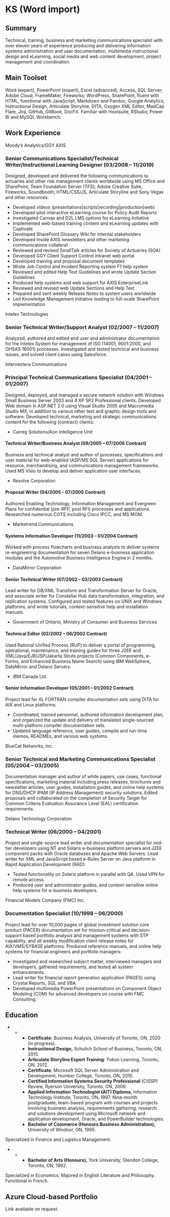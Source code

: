 # KS \(Word import\)

## Summary

Technical, training, business and marketing communications specialist with over eleven years of experience producing and delivering information systems administration and user documentation, multimedia instructional design and eLearning, social media and web content development, project management and coordination.

## Main Toolset

Word \(expert\), PowerPoint \(expert\), Excel \(advanced\), Access, SQL Server; Adobe Cloud, FrameMaker, Fireworks; WordPress, SharePoint, fluent with HTML, functional with JavaScript, Markdown and Pandoc; Google Analytics, Instructional Design, Articulate Storyline, DITA, Oxygen XML Editor, MadCap Flare, Jira, GitHub, GitBook, DocFX. Familiar with Hootsuite, RStudio, Power BI and MySQL Workbench.

## Work Experience

Moody’s Analytics/GGY AXIS

### Senior Communications Specialist/Technical Writer/Instructional Learning Designer \(03/2008 – 11/2019\)

Designed, developed and delivered the following communications to actuaries and other risk management clients worldwide using MS Office and SharePoint, Team Foundation Server \(TFS\); Adobe Creative Suite, Fireworks, Soundbooth; HTML/CSS/JS, Articulate Storyline and Sony Vegas and other resources:

* Developed videos \(presentations\|scripts\|recording\|production\|web\)
* Developed pilot interactive eLearning course for Policy Audit Reports
* Investigated Canvas and D2L LMS options for eLearning Initiative
* Implemented web-based training content and eLearning updates with Captivate
* Developed SharePoint Glossary Wiki for internal stakeholders
* Developed Inside AXIS newsletters and other marketing communications collateral
* Reviewed and revised SmallTalk articles for Society of Actuaries \(SOA\)
* Developed GGY Client Support Control intranet web portal
* Developed training and proposal document templates
* Wrote Job Control and Incident Reporting system F1 help system
* Reviewed and edited Help Text Guidelines and wrote Update Section Guidelines
* Produced help systems and web support for AXIS EnterpriseLink
* Reviewed and revised web Update Sections and Help Text
* Prepared and sent weekly Release Notes to system users worldwide
* Led Knowledge Management Initiative leading to full-scale SharePoint implementation

Intelex Technologies

### Senior Technical Writer/Support Analyst \(02/2007 – 11/2007\)

Analyzed, authored and edited end user and administrator documentation for the Intelex System for management of ISO \(14001, 9001:2000, and OHSAS 18001\) processes. Investigated and tested technical and business issues, and solved client cases using Salesforce.

Internextera Communications

### Principal Technical Communications Specialist \(04/2001 – 01/2007\)

Designed, deployed, and managed a secure network solution with Windows Small Business Server 2003 and 4 XP SP2 Professional clients. Developed Web domain in ASP.NET 2.0 using Visual Studio 2005 and Macromedia Studio MX, in addition to various other text and graphic design tools and software. Developed technical, marketing and strategic communications content for the following \(contract\) clients:

* Carreg Solutions/Aon Intelligence Unit

####  Technical Writer/Business Analyst \(09/2005 – 07/2006 Contract\)

Business and technical analyst and author of processes, specifications and user material for web-enabled \(ASP/MS SQL Server\) applications for resource, merchandising, and communications management frameworks. Used MS Visio to develop and deliver application user interfaces.

* Resolve Corporation

####  Proposal Writer \(04/2005 – 07/2005 Contract\)

Authored Enabling Technology, Information Management and Evergreen Plans for confidential \(pre-RFP, post RFI\) processes and applications. Researched numerous COTS including Cisco IPCC, and MS MOM.

* Marketrend Communications

####  Systems Information Developer \(11/2003 – 01/2004 Contract\)

Worked with process flowcharts and business analysts to deliver systems re-engineering documentation for seven Delano e-business application modules and the Automotive Business Intelligence Engine in 2 months.

* DataMirror Corporation

####  Senior Technical Writer \(07/2002 – 03/2003 Contract\)

Lead writer for DB/XML Transform and Transformation Server for Oracle, and associate writer for Constellar Hub data transformation, integration, and replication systems. Configured and tested features on UNIX and Windows platforms, and wrote tutorials, context-sensitive help and installation manuals.

* Government of Ontario, Ministry of Consumer and Business Services

####  Technical Editor \(02/2002 – 06/2002 Contract\)

Used Rational Unified Process \(RUP\) to deliver a portal of programming, operational, maintenance, and training guides for three J2EE and XML/Java/EJB/JSP/Jakarta Struts projects \(Common Components, e-Forms, and Enhanced Business Name Search\) using IBM WebSphere, DataMirror and Delano Servers.

* IBM Canada Ltd.

####  Senior Information Developer \(05/2001 – 01/2002 Contract\)

Project lead for XL FORTRAN compiler documentation sets using DITA for AIX and Linux platforms:

* Coordinated, trained personnel, authored information development plan, and organized the update and delivery of translated single-sourced multi-platform compiler documentation sets.
* Updated language reference, user guides, compile and run-time memos, READMEs, and various web systems.

BlueCat Networks, Inc.

### Senior Technical and Marketing Communications Specialist \(05/2004 – 03/2005\)

Documentation manager and author of white papers, use cases, functional specifications, marketing material including press releases, brochures and newsletter articles, user guides, installation guides, and online help systems for DNS/DHCP IPAM \(IP Address Management\) security solutions. Edited proposals and collaborated on the completion of Security Target for Common Criteria Evaluation Assurance Level \(EAL\) certification requirements.

Delano Technology Corporation

### Technical Writer \(06/2000 – 04/2001\)

Project and single-source lead writer and documentation specialist for mid-tier developers using NT and Solaris e-business platform servers and J2EE component packs with Oracle databases and Apache Web Servers. Lead writer for XML and JavaScript based e-Rules Server on Java platform in Rapid Application Development \(RAD\):

* Tested functionality on Solaris platform in parallel with QA. Used VPN for remote access.
* Produced user and administrator guides, and context-sensitive online help systems for e-business developers.

Financial Models Company \(FMC\) Inc.

### Documentation Specialist \(10/1998 – 06/2000\)

Project lead for over 10,000 pages of global investment solution core product \(PACER\) documentation set for mission-critical and decision-support based portfolio analysis and management systems with STP capability, and all weekly modification client release notes for AIX/VMS/SYBASE platforms. Produced reference manuals, and online help systems for financial engineers and portfolio managers:

* Investigated and researched subject matter, interviewed managers and developers, gathered requirements, and tested all system enhancements.
* Lead writer for financial report generation application \(PAGES\) using Crystal Reports, SQL and VBA.
* Developed multimedia PowerPoint presentations on Component Object Modeling \(COM\) for advanced developers on course with FMC Consulting.

## Education

* * * **Certificate:** Business Analysis, University of Toronto, ON, 2020 \(in progress\).
    * **Instructional Design,** Schulich School of Business, Toronto, ON, 2015.
    * **Articulate Storyline Expert Training**: Yukon Learning, Toronto, ON, 2012.
    * **Certificate**: Microsoft SQL Server Administration and Development, Humber College, Toronto, ON, 2010.
    * **Certified Information Systems Security Professional** \(CISSP\) Review, Ryerson University, Toronto, ON, 2006.
    * **Applied Information Technologist \(AIT\) Diploma,** Information Technology Institute, Toronto, ON, 1997. Nine-month postgraduate, team-based program with courses and projects involving business analysis, requirements gathering, research and solutions development using Microsoft network and application development, Oracle, and PowerBuilder technologies.
    * **Bachelor of Commerce \(Honours Business Administration\),** University of Windsor, ON, 1995.

Specialized in Finance and Logistics Management.

* * * **Bachelor of Arts \(Honours\),** York University, Glendon College, Toronto, ON, 1992.

Specialized in Economics. Majored in English Literature and Philosophy. Functional in French.

## Azure Cloud-based Portfolio

Link available on request.

